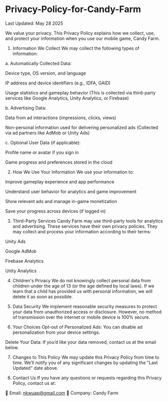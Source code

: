 # Privacy-Policy-for-Candy-Farm
Last Updated: May 28 2025

We value your privacy. This Privacy Policy explains how we collect, use, and protect your information when you use our mobile game, Candy Farm.

1. Information We Collect
We may collect the following types of information:

a. Automatically Collected Data:

Device type, OS version, and language

IP address and device identifiers (e.g., IDFA, GAID)

Usage statistics and gameplay behavior
(This is collected via third-party services like Google Analytics, Unity Analytics, or Firebase)

b. Advertising Data:

Data from ad interactions (impressions, clicks, views)

Non-personal information used for delivering personalized ads
(Collected via ad partners like AdMob or Unity Ads)

c. Optional User Data (if applicable):

Profile name or avatar if you sign in

Game progress and preferences stored in the cloud

2. How We Use Your Information
We use your information to:

Improve gameplay experience and app performance

Understand user behavior for analytics and game improvement

Show relevant ads and manage in-game monetization

Save your progress across devices (if logged in)

3. Third-Party Services
Candy Farm may use third-party tools for analytics and advertising. These services have their own privacy policies. They may collect and process your information according to their terms:

Unity Ads

Google AdMob

Firebase Analytics

Unity Analytics

4. Children's Privacy
We do not knowingly collect personal data from children under the age of 13 (or the age defined by local laws). If we learn that a child has provided us with personal information, we will delete it as soon as possible.

5. Data Security
We implement reasonable security measures to protect your data from unauthorized access or disclosure. However, no method of transmission over the internet or mobile device is 100% secure.

6. Your Choices
Opt-out of Personalized Ads: You can disable ad personalization from your device settings.

Delete Your Data: If you’d like your data removed, contact us at the email below.

7. Changes to This Policy
We may update this Privacy Policy from time to time. We’ll notify you of any significant changes by updating the "Last Updated" date above.

8. Contact Us
If you have any questions or requests regarding this Privacy Policy, contact us at:

📧 Email: nkwuap@gmail.com
📍 Company: Candy Farm


